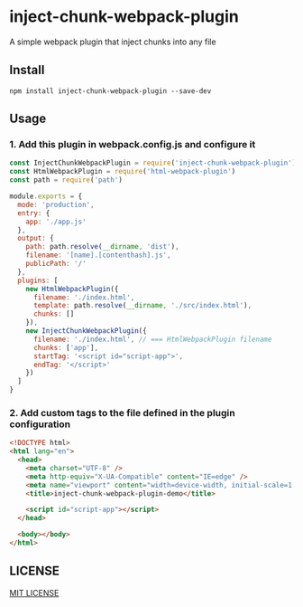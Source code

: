 # inject-chunk-webpack-plugin

A simple webpack plugin that inject chunks into any file

## Install

```
npm install inject-chunk-webpack-plugin --save-dev
```

## Usage

### 1. Add this plugin in webpack.config.js and configure it

```js
const InjectChunkWebpackPlugin = require('inject-chunk-webpack-plugin')
const HtmlWebpackPlugin = require('html-webpack-plugin')
const path = require('path')

module.exports = {
  mode: 'production',
  entry: {
    app: './app.js'
  },
  output: {
    path: path.resolve(__dirname, 'dist'),
    filename: '[name].[contenthash].js',
    publicPath: '/'
  },
  plugins: [
    new HtmlWebpackPlugin({
      filename: './index.html',
      template: path.resolve(__dirname, './src/index.html'),
      chunks: []
    }),
    new InjectChunkWebpackPlugin({
      filename: './index.html', // === HtmlWebpackPlugin filename
      chunks: ['app'],
      startTag: '<script id="script-app">',
      endTag: '</script>'
    })
  ]
}
```

### 2. Add custom tags to the file defined in the plugin configuration

```html
<!DOCTYPE html>
<html lang="en">
  <head>
    <meta charset="UTF-8" />
    <meta http-equiv="X-UA-Compatible" content="IE=edge" />
    <meta name="viewport" content="width=device-width, initial-scale=1.0" />
    <title>inject-chunk-webpack-plugin-demo</title>

    <script id="script-app"></script>
  </head>

  <body></body>
</html>
```

## LICENSE

[MIT LICENSE](./LICENSE)
